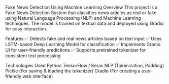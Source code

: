 Fake News Detection Using Machine Learning
Overview
This project is a Fake News Detection System that classifies news articles as real or fake using Natural Language Processing (NLP) and Machine Learning techniques. The model is trained on textual data and deployed using Gradio for easy interaction.

Features
✅ Detects fake and real news articles based on text input
✅ Uses LSTM-based Deep Learning Model for classification
✅ Implements Gradio UI for user-friendly predictions
✅ Supports pretrained tokenizer for consistent text processing

Technologies Used
Python
TensorFlow / Keras
NLP (Tokenization, Padding)
Pickle (For saving & loading the tokenizer)
Gradio (For creating a user-friendly web interface)
